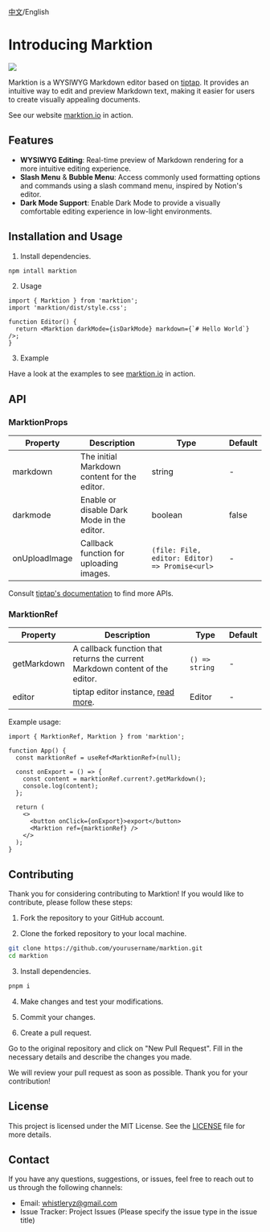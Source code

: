 [中文](https://github.com/microvoid/marktion/blob/main/README-zh_CN.md)/English

# Introducing Marktion

![](https://github.com/microvoid/marktion/blob/main/public/recorder.gif)

Marktion is a WYSIWYG Markdown editor based on [tiptap](https://tiptap.dev/). It provides an intuitive way to edit and preview Markdown text, making it easier for users to create visually appealing documents.

See our website [marktion.io](https://marktion.io) in action.

## Features

- **WYSIWYG Editing**: Real-time preview of Markdown rendering for a more intuitive editing experience.
- **Slash Menu** & **Bubble Menu**: Access commonly used formatting options and commands using a slash command menu, inspired by Notion's editor.
- **Dark Mode Support**: Enable Dark Mode to provide a visually comfortable editing experience in low-light environments.

## Installation and Usage

1. Install dependencies.

```bash
npm intall marktion
```

2. Usage

```tsx
import { Marktion } from 'marktion';
import 'marktion/dist/style.css';

function Editor() {
  return <Marktion darkMode={isDarkMode} markdown={`# Hello World`} />;
}
```

3. Example

Have a look at the examples to see [marktion.io](https://marktion.io) in action.

## API

### MarktionProps

| **Property**  | **Description**                              | **Type**                                       | Default |
| ------------- | -------------------------------------------- | ---------------------------------------------- | ------- |
| markdown      | The initial Markdown content for the editor. | string                                         | -       |
| darkmode      | Enable or disable Dark Mode in the editor.   | boolean                                        | false   |
| onUploadImage | Callback function for uploading images.      | `(file: File, editor: Editor) => Promise<url>` | -       |

Consult [tiptap's documentation](https://tiptap.dev/installation/react) to find more APIs.

### MarktionRef

| **Property** | **Description**                                                              | **Type**       | Default |
| ------------ | ---------------------------------------------------------------------------- | -------------- | ------- |
| getMarkdown  | A callback function that returns the current Markdown content of the editor. | `() => string` | -       |
| editor       | tiptap editor instance, [read more](https://tiptap.dev/installation/react).  | Editor         | -       |

Example usage:

```tsx
import { MarktionRef, Marktion } from 'marktion';

function App() {
  const marktionRef = useRef<MarktionRef>(null);

  const onExport = () => {
    const content = marktionRef.current?.getMarkdown();
    console.log(content);
  };

  return (
    <>
      <button onClick={onExport}>export</button>
      <Marktion ref={marktionRef} />
    </>
  );
}
```

## Contributing

Thank you for considering contributing to Marktion! If you would like to contribute, please follow these steps:

1. Fork the repository to your GitHub account.

2. Clone the forked repository to your local machine.

```bash
git clone https://github.com/yourusername/marktion.git
cd marktion
```

3. Install dependencies.

```bash
pnpm i
```

4. Make changes and test your modifications.

5. Commit your changes.

6. Create a pull request.

Go to the original repository and click on "New Pull Request". Fill in the necessary details and describe the changes you made.

We will review your pull request as soon as possible. Thank you for your contribution!

## License

This project is licensed under the MIT License. See the [LICENSE](https://github.com/microvoid/marktion/blob/main/LICENSE) file for more details.

## Contact

If you have any questions, suggestions, or issues, feel free to reach out to us through the following channels:

- Email: whistleryz@gmail.com
- Issue Tracker: Project Issues (Please specify the issue type in the issue title)

